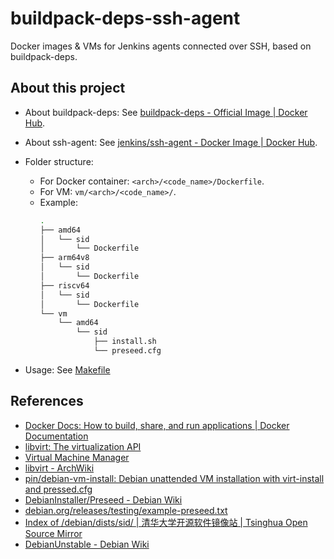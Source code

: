 # buildpack-deps-ssh-agent

Docker images & VMs for Jenkins agents connected over SSH, based on buildpack-deps.

## About this project

- About buildpack-deps:
  See [buildpack-deps - Official Image | Docker Hub](https://hub.docker.com/_/buildpack-deps).

- About ssh-agent:
  See [jenkins/ssh-agent - Docker Image | Docker Hub](https://hub.docker.com/r/jenkins/ssh-agent).

- Folder structure:
  - For Docker container: `<arch>/<code_name>/Dockerfile`.
  - For VM: `vm/<arch>/<code_name>/`.
  - Example:
    ```bash
    .
    ├── amd64
    │   └── sid
    │       └── Dockerfile
    ├── arm64v8
    │   └── sid
    │       └── Dockerfile
    ├── riscv64
    │   └── sid
    │       └── Dockerfile
    └── vm
        └── amd64
            └── sid
                ├── install.sh
                └── preseed.cfg
    ```

- Usage: See [Makefile](Makefile)

## References

- [Docker Docs: How to build, share, and run applications | Docker Documentation](https://docs.docker.com/)
- [libvirt: The virtualization API](https://libvirt.org/)
- [Virtual Machine Manager](https://virt-manager.org/index.html)
- [libvirt - ArchWiki](https://wiki.archlinux.org/title/Libvirt)
- [pin/debian-vm-install: Debian unattended VM installation with virt-install and pressed.cfg](https://github.com/pin/debian-vm-install)
- [DebianInstaller/Preseed - Debian Wiki](https://wiki.debian.org/DebianInstaller/Preseed)
- [debian.org/releases/testing/example-preseed.txt](https://www.debian.org/releases/testing/example-preseed.txt)
- [Index of /debian/dists/sid/ | 清华大学开源软件镜像站 | Tsinghua Open Source Mirror](https://mirrors.tuna.tsinghua.edu.cn/debian/dists/sid/)
- [DebianUnstable - Debian Wiki](https://wiki.debian.org/DebianUnstable#Installation)
